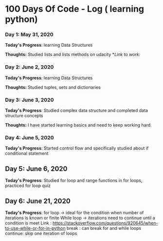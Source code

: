 # 100 Days Of Code - Log ( learning python)

### Day 1: May 31, 2020

**Today's Progress**: learning Data Structures

**Thoughts:** Studied lists and lists methods on udacity
**Link to work:*

### Day 2: June 2, 2020

**Today's Progress**: learning Data Structures

**Thoughts:** Studied tuples, sets and dictionaries

### Day 3: June 3, 2020

**Today's Progress**: Studied complex data structure and completed data structure concepts

**Thoughts:** I have started learning basics and need to keep working hard.

### Day 4: June 5, 2020

**Today's Progress**: Started control flow and specifically studied about if conditional statement

## Day 5: June 6, 2020
**Today's Progress**: Studied for loop and range functions in for loops, practiced for loop quiz

## Day 6: June 21, 2020
**Today's Progress**:
  for loop -> ideal for the condition when number of iterations is known or finite
  While loop -> iterations need to continue until a condition is meet
  Link : https://stackoverflow.com/questions/920645/when-to-use-while-or-for-in-python
  break : can break for and while loops
  continue: skip one iteration of loops 

